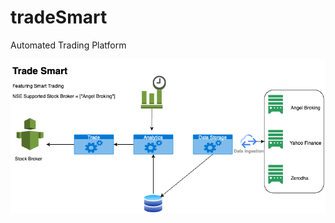 # tradeSmart
Automated Trading Platform

![TradeSmart1.drawio.png](notebooks%2FTradeSmart1.drawio.png)